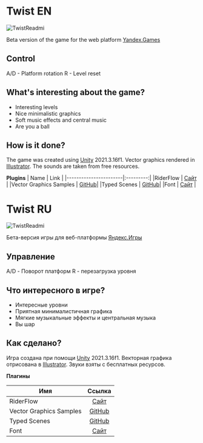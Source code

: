 # Twist EN
![TwistReadmi](https://user-images.githubusercontent.com/62516414/234299342-236d8966-1ef4-413e-9e03-623fa2227700.gif)

Beta version of the game for the web platform [Yandex.Games](https://yandex.ru/games/)

## Control
A/D - Platform rotation R - Level reset

## What's interesting about the game?
- Interesting levels
- Nice minimalistic graphics
- Soft music effects and central music
- Are you a ball

 ## How is it done?
The game was created using [Unity](https://unity.com) 2021.3.16f1. Vector graphics rendered in [Illustrator](https://www.adobe.com/ru/products/illustrator.html).
The sounds are taken from free resources.

**Plugins**
| Name | Link |
|-----------------------|:---------:|
|RiderFlow | [Сайт](https://www.jetbrains.com/riderflow/) |
|Vector Graphics Samples | [GitHub](https://github.com/Unity-Technologies/vector-graphics-samples)|
|Typed Scenes | [GitHub](https://github.com/HolyMonkey/unity-typed-scenes)|
|Font | [Сайт](https://www.jetbrains.com/lp/mono/) |






# Twist RU
![TwistReadmi](https://user-images.githubusercontent.com/62516414/234299342-236d8966-1ef4-413e-9e03-623fa2227700.gif)

Бета-версия игры для веб-платформы [Яндекс.Игры](https://yandex.ru/games/) 

## Управление
A/D - Поворот платформ R - перезагрузка уровня

## Что интересного в игре?
- Интересные уровни
- Приятная минималистичная графика
- Мягкие музыкальные эффекты и центральная музыка
- Вы шар

## Как сделано?
Игра создана при помощи [Unity](https://unity.com/ru) 2021.3.16f1. Векторная графика отрисована в [Illustrator](https://www.adobe.com/ru/products/illustrator.html).
Звуки взяты с бесплатных ресурсов.

**Плагины**

| Имя | Ссылка |
|-----------------------|:---------:|
|RiderFlow | [Сайт](https://www.jetbrains.com/riderflow/) |
|Vector Graphics Samples | [GitHub](https://github.com/Unity-Technologies/vector-graphics-samples)|
|Typed Scenes | [GitHub](https://github.com/HolyMonkey/unity-typed-scenes)|
|Font | [Сайт](https://www.jetbrains.com/lp/mono/) |




